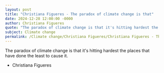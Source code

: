 ```yaml
---
layout: post
title: "Christiana Figueres - The paradox of climate change is that"
date: 2024-12-28 12:00:00 -0000
author: Christiana Figueres
quote: "The paradox of climate change is that it's hitting hardest the places that have done the least to cause it."
subject: Climate change
permalink: /Climate change/Christiana Figueres/Christiana Figueres - The paradox of climate change is that
---
```


The paradox of climate change is that it's hitting hardest the places that have done the least to cause it.

- Christiana Figueres
